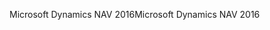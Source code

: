<span data-ttu-id="fc6cd-101">Microsoft Dynamics NAV 2016</span><span class="sxs-lookup"><span data-stu-id="fc6cd-101">Microsoft Dynamics NAV 2016</span></span>